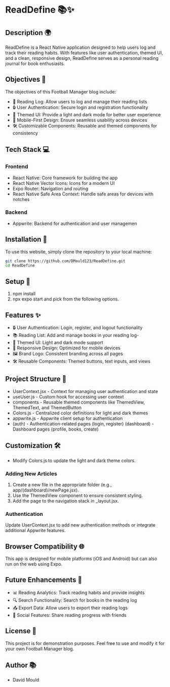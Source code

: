 # ReadDefine 📚✨

## Description 🌍

ReadDefine is a React Native application designed to help users log and track their reading habits. With features like user authentication, themed UI, and a clean, responsive design, ReadDefine serves as a personal reading journal for book enthusiasts.

## Objectives 🎯

The objectives of this Football Manager blog include:

- 📖 Reading Log: Allow users to log and manage their reading lists
- 🔒 User Authentication: Secure login and registration functionality
- 🎨 Themed UI: Provide a light and dark mode for better user experience
- 📱 Mobile-First Design: Ensure seamless usability across devices
- 🛠️ Customizable Components: Reusable and themed components for consistency

## Tech Stack 💻

### Frontend
- React Native: Core framework for building the app
- React Native Vector Icons: Icons for a modern UI
- Expo Router: Navigation and routing
- React Native Safe Area Context: Handle safe areas for devices with notches

### Backend
- Appwrite: Backend for authentication and user managemen

## Installation 🔧

To use this website, simply clone the repository to your local machine:

```bash
git clone https://github.com/DMould123/ReadDefine.git
cd ReadDefine
```

## Setup 🔧

1. npm install
2. npx expo start and pick from the following options.

## Features ✨

- 🔒 User Authentication: Login, register, and logout functionality
- 📚 Reading List: Add and manage books in your reading log-
- 🎨 Themed UI: Light and dark mode support
- 📱 Responsive Design: Optimized for mobile devices
- 🖼️ Brand Logo: Consistent branding across all pages
- 🛠️ Reusable Components: Themed buttons, text inputs, and views

## Project Structure 📁

- UserContext.jsx - Context for managing user authentication and state
- useUser.js - Custom hook for accessing user context
- components - Reusable themed components like ThemedView, ThemedText, and ThemedButton
- Colors.js - Centralized color definitions for light and dark themes
- appwrite.js - Appwrite client setup for authentication 
- (auth) - Authentication-related pages (login, register)
(dashboard) - Dashboard pages (profile, books, create)

## Customization 🛠️

- Modify Colors.js to update the light and dark theme colors.

### Adding New Articles
1. Create a new file in the appropriate folder (e.g., app/(dashboard)/newPage.jsx).
2. Use the ThemedView component to ensure consistent styling.
3. Add the page to the navigation stack in _layout.jsx.

### Authentication
Update UserContext.jsx to add new authentication methods or integrate additional Appwrite features.

## Browser Compatibility 🌐

This app is designed for mobile platforms (iOS and Android) but can also run on the web using Expo.

## Future Enhancements 🚀

- 📊 Reading Analytics: Track reading habits and provide insights
- 🔍 Search Functionality: Search for books in the reading log
- 📤 Export Data: Allow users to export their reading logs
- 👥 Social Features: Share reading progress with friends

## License 📝

This project is for demonstration purposes. Feel free to use and modify it for your own Football Manager blog.

## Author 📚

- David Mould 
